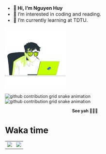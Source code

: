 <ul style="font-size:16px"> 
  <li style="font-weight:bold">👋 Hi, I’m Nguyen Huy</li>
  <li>👀 I’m interested in coding and reading.</li>
  <li>🌱 I’m currently learning at TDTU.</li>
  <!-- <li>📫 How to reach me software development exactly frontend developer.</li> -->
  <!-- <li><a href="https://quaqhy.github.io/quaqhy/index.html">🔥🔥🔥My Website🔥🔥🔥</a></li> -->

</ul>

<!-- gif -->
<img style="width: 200px; height: 200px;" src="./giphy.gif" />

<!-- snake -->
<div>

![github contribution grid snake animation](https://raw.githubusercontent.com/nguyenhuy158/nguyenhuy158/output/github-contribution-grid-snake-dark.svg#gh-dark-mode-only)
![github contribution grid snake animation](https://raw.githubusercontent.com/nguyenhuy158/nguyenhuy158/output/github-contribution-grid-snake.svg#gh-light-mode-only)

</div>

<div style="font-weight:bold; width:100%; text-align:center; margin:12px;">
  See yah 👋👋👋
</div>

<!-- about  -->
<h1>Waka time</h1>
<!-- table -->
<table>
  <tbody>
    <tr>
      <td>
        <a href="">
          <img src="https://github-readme-stats.vercel.app/api?username=nguyenhuy158&show_icons=true&theme=transparent"/>
        </a>
      </td>
      <td>
        <a href="">
          <img src="https://github-readme-stats.vercel.app/api/wakatime?username=nguyenhuy158&theme=transparent"/>
        </a>
      </td>
    </tr>
  </tbody>
</table>

<!-- h2 -->
<!-- <h2>My 💖 repo</h2> -->
<!-- table -->
<!-- <table>
  <tbody>
    <tr>
      <td>
        <a href="">
          <img src="https://github-readme-stats.vercel.app/api/pin/?username=nguyenhuy158&repo=CustomAnimation&theme=transparent" />
        </a>
      </td>
      <td>
        <a href="">
          <img src="https://github-readme-stats.vercel.app/api/pin/?username=nguyenhuy158&repo=weather-action-git&theme=transparent" />
        </a>
      </td>
    </tr>
    &nbsp;

    &nbsp;
    <tr>
      <td>
        <a href="">
          <img src="https://github-readme-stats.vercel.app/api/pin/?username=nguyenhuy158&repo=QuanLyXiNghiepMay&theme=transparent" />
        </a>
      </td>
      <td>
        <a href="">
          <img src="https://github-readme-stats.vercel.app/api/pin/?username=nguyenhuy158&repo=25m&theme=transparent" />
        </a>
      </td>
    </tr>
  </tbody>
</table> -->
